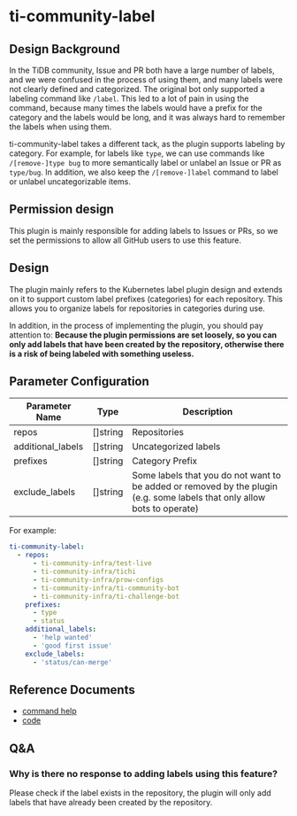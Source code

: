 # ti-community-label

## Design Background 

In the TiDB community, Issue and PR both have a large number of labels, and we were confused in the process of using them, and many labels were not clearly defined and categorized. The original bot only supported a labeling command like `/label`. This led to a lot of pain in using the command, because many times the labels would have a prefix for the category and the labels would be long, and it was always hard to remember the labels when using them.

ti-community-label takes a different tack, as the plugin supports labeling by category. For example, for labels like `type`, we can use commands like `/[remove-]type bug` to more semantically label or unlabel an Issue or PR as `type/bug`. In addition, we also keep the `/[remove-]label` command to label or unlabel uncategorizable items.

## Permission design

This plugin is mainly responsible for adding labels to Issues or PRs, so we set the permissions to allow all GitHub users to use this feature.

## Design

The plugin mainly refers to the Kubernetes label plugin design and extends on it to support custom label prefixes (categories) for each repository. This allows you to organize labels for repositories in categories during use.

In addition, in the process of implementing the plugin, you should pay attention to: **Because the plugin permissions are set loosely, so you can only add labels that have been created by the repository, otherwise there is a risk of being labeled with something useless.**

## Parameter Configuration

| Parameter Name    | Type     | Description                                                                                                              |
| ----------------- | -------- | ------------------------------------------------------------------------------------------------------------------------ |
| repos             | []string | Repositories                                                                                                             |
| additional_labels | []string | Uncategorized labels                                                                                                     |
| prefixes          | []string | Category Prefix                                                                                                          |
| exclude_labels    | []string | Some labels that you do not want to be added or removed by the plugin (e.g. some labels that only allow bots to operate) |

For example:

```yml
ti-community-label:
  - repos:
      - ti-community-infra/test-live
      - ti-community-infra/tichi
      - ti-community-infra/prow-configs
      - ti-community-infra/ti-community-bot
      - ti-community-infra/ti-challenge-bot
    prefixes:
      - type
      - status
    additional_labels:
      - 'help wanted'
      - 'good first issue'
    exclude_labels:
      - 'status/can-merge'
```

## Reference Documents

- [command help](https://prow.tidb.io/command-help?repo=ti-community-infra%2Ftichi#type)
- [code](https://github.com/ti-community-infra/tichi/tree/master/internal/pkg/externalplugins/label)

## Q&A

### Why is there no response to adding labels using this feature?

Please check if the label exists in the repository, the plugin will only add labels that have already been created by the repository.
